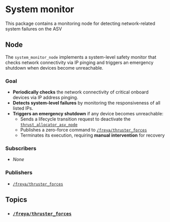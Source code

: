 # System monitor
This package contains a monitoring node for detecting network-related system failures on the ASV

## Node
The `system_monitor_node` implements a system-level safety monitor that checks network connectivity via IP pinging and triggers an emergency shutdown when devices become unreachable.

### Goal
- **Periodically checks** the network connectivity of critical onboard devices via IP address pinging.
- **Detects system-level failures** by monitoring the responsiveness of all listed IPs.
- **Triggers an emergency shutdown** if any device becomes unreachable:
  - Sends a lifecycle transition request to deactivate the [`thrust_allocator_asv_node`](https://github.com/vortexntnu/vortex-asv/blob/main/motion/thrust_allocator_asv/README.md)
  - Publishes a zero-force command to [`/freya/thruster_forces`](#freyathruster_forces)
  - Terminates its execution, requiring **manual intervention** for recovery

### Subscribers
- *None*

### Publishers
- [`/freya/thruster_forces`](#freyathruster_forces)

## Topics
- ### [`/freya/thruster_forces`](../../motion/thrust_allocator_asv/README.md#freyathruster_forces)

